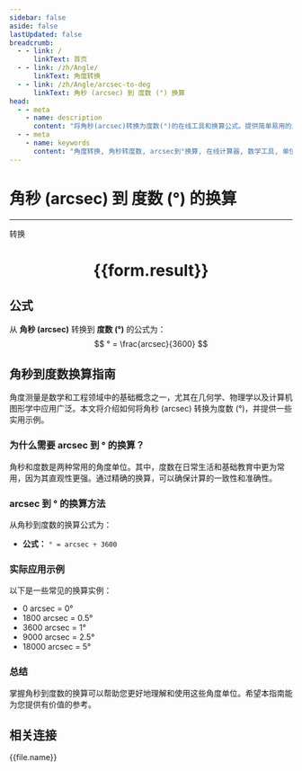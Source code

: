 ```yaml
---
sidebar: false
aside: false
lastUpdated: false
breadcrumb:
  - - link: /
      linkText: 首页
  - - link: /zh/Angle/
      linkText: 角度转换
  - - link: /zh/Angle/arcsec-to-deg
      linkText: 角秒 (arcsec) 到 度数 (°) 换算
head:
  - - meta
    - name: description
      content: "将角秒(arcsec)转换为度数(°)的在线工具和换算公式。提供简单易用的角度单位转换计算器。"
  - - meta
    - name: keywords
      content: "角度转换, 角秒转度数, arcsec到°换算, 在线计算器, 数学工具, 单位转换"
---
```

# 角秒 (arcsec) 到 度数 (°) 的换算
---
<script setup>
import { onMounted, reactive, inject, ref } from 'vue'
import { NButton, NForm, NFormItem, NInput, NInputNumber, NSelect, NCard, useMessage,NGrid ,NGi } from 'naive-ui'
import { defineClientComponent } from 'vitepress'
import { Angle } from '../../files';
const convert = inject('convert')

const form = reactive({
  number: null,
  result: '',
})

const convertHandler = () => {
  if (form.number !== null && !isNaN(form.number)) {
    const convertedValue = parseFloat(form.number) / 3600
    form.result = `${form.number}arcsec = ${convertedValue.toFixed(4)}°`
  } else {
    form.result = '请输入有效的数值。'
  }
}
</script>

<n-form size="large" :model="form">
  <n-form-item label="角秒 (arcsec)">
    <n-input-number v-model:value="form.number" placeholder="输入角秒" style="width: 100%" />
  </n-form-item>
  <n-form-item>
    <n-button type="primary" @click="convertHandler" block>转换</n-button>
  </n-form-item>
</n-form>

<n-card  embedded :bordered="false" hoverable>
  <div  style="text-align:center">
    <h1>{{form.result}}</h1>
  </div>
</n-card>

## 公式

从 **角秒 (arcsec)** 转换到 **度数 (°)** 的公式为：
$$ ° = \frac{arcsec}{3600} $$

## 角秒到度数换算指南

角度测量是数学和工程领域中的基础概念之一，尤其在几何学、物理学以及计算机图形学中应用广泛。本文将介绍如何将角秒 (arcsec) 转换为度数 (°)，并提供一些实用示例。

### 为什么需要 arcsec 到 ° 的换算？

角秒和度数是两种常用的角度单位。其中，度数在日常生活和基础教育中更为常用，因为其直观性更强。通过精确的换算，可以确保计算的一致性和准确性。

### arcsec 到 ° 的换算方法

从角秒到度数的换算公式为：

- **公式：** `° = arcsec ÷ 3600`

### 实际应用示例

以下是一些常见的换算实例：

- 0 arcsec = 0°
- 1800 arcsec = 0.5°
- 3600 arcsec = 1°
- 9000 arcsec = 2.5°
- 18000 arcsec = 5°

### 总结

掌握角秒到度数的换算可以帮助您更好地理解和使用这些角度单位。希望本指南能为您提供有价值的参考。

## 相关连接
<n-grid x-gap="12" :cols="3">
  <n-gi v-for="(file, index) in Angle" :key="index">
    <n-button
      text
      tag="a"
      :href="file.path"
      type="primary"
    >
      {{file.name}}
    </n-button>
  </n-gi>
</n-grid>